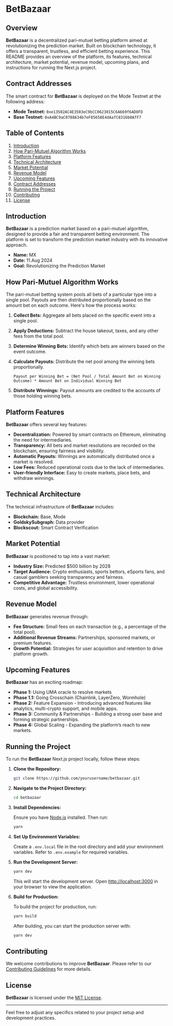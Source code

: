 # BetBazaar

## Overview

**BetBazaar** is a decentralized pari-mutuel betting platform aimed at revolutionizing the prediction market. Built on blockchain technology, it offers a transparent, trustless, and efficient betting experience. This README provides an overview of the platform, its features, technical architecture, market potential, revenue model, upcoming plans, and instructions for running the Next.js project.

## Contract Addresses

The smart contract for **BetBazaar** is deployed on the Mode Testnet at the following address:

- **Mode Testnet:** `0xe13502AC4E3503eC9bCC0623015C6A669f6AD8FD`
- **Base Testnet:** `0xA4BC9aC0788A34b7eF85658E4dAafC8316b0AfF7`

## Table of Contents

1. [Introduction](#introduction)
2. [How Pari-Mutuel Algorithm Works](#how-pari-mutuel-algorithm-works)
3. [Platform Features](#platform-features)
4. [Technical Architecture](#technical-architecture)
5. [Market Potential](#market-potential)
6. [Revenue Model](#revenue-model)
7. [Upcoming Features](#upcoming-features)
8. [Contract Addresses](#contract-addresses)
9. [Running the Project](#running-the-project)
10. [Contributing](#contributing)
11. [License](#license)

## Introduction

**BetBazaar** is a prediction market based on a pari-mutuel algorithm, designed to provide a fair and transparent betting environment. The platform is set to transform the prediction market industry with its innovative approach.

- **Name:** MX
- **Date:** 11.Aug 2024
- **Goal:** Revolutionizing the Prediction Market

## How Pari-Mutuel Algorithm Works

The pari-mutuel betting system pools all bets of a particular type into a single pool. Payouts are then distributed proportionally based on the amount bet on each outcome. Here's how the process works:

1. **Collect Bets:** Aggregate all bets placed on the specific event into a single pool.
2. **Apply Deductions:** Subtract the house takeout, taxes, and any other fees from the total pool.
3. **Determine Winning Bets:** Identify which bets are winners based on the event outcome.
4. **Calculate Payouts:** Distribute the net pool among the winning bets proportionally.

   ```
   Payout per Winning Bet = (Net Pool / Total Amount Bet on Winning Outcome) * Amount Bet on Individual Winning Bet
   ```

5. **Distribute Winnings:** Payout amounts are credited to the accounts of those holding winning bets.

## Platform Features

**BetBazaar** offers several key features:

- **Decentralization:** Powered by smart contracts on Ethereum, eliminating the need for intermediaries.
- **Transparency:** All bets and market resolutions are recorded on the blockchain, ensuring fairness and visibility.
- **Automatic Payouts:** Winnings are automatically distributed once a market is resolved.
- **Low Fees:** Reduced operational costs due to the lack of intermediaries.
- **User-friendly Interface:** Easy to create markets, place bets, and withdraw winnings.

## Technical Architecture

The technical infrastructure of **BetBazaar** includes:

- **Blockchain:** Base, Mode
- **GoldskySubgraph:** Data provider
- **Blockscout:** Smart Contract Verification

## Market Potential

**BetBazaar** is positioned to tap into a vast market:

- **Industry Size:** Predicted $500 billion by 2028
- **Target Audience:** Crypto enthusiasts, sports bettors, eSports fans, and casual gamblers seeking transparency and fairness.
- **Competitive Advantage:** Trustless environment, lower operational costs, and global accessibility.

## Revenue Model

**BetBazaar** generates revenue through:

- **Fee Structure:** Small fees on each transaction (e.g., a percentage of the total pool).
- **Additional Revenue Streams:** Partnerships, sponsored markets, or premium features.
- **Growth Potential:** Strategies for user acquisition and retention to drive platform growth.

## Upcoming Features

**BetBazaar** has an exciting roadmap:

- **Phase 1:** Using UMA oracle to resolve markets
- **Phase 1.1:** Going Crosschain (Chainlink, LayerZero, Wormhole)
- **Phase 2:** Feature Expansion - Introducing advanced features like analytics, multi-crypto support, and mobile apps.
- **Phase 3:** Community & Partnerships - Building a strong user base and forming strategic partnerships.
- **Phase 4:** Global Scaling - Expanding the platform’s reach to new markets.

## Running the Project

To run the **BetBazaar** Next.js project locally, follow these steps:

1. **Clone the Repository:**

   ```bash
   git clone https://github.com/yourusername/betbazaar.git
   ```

2. **Navigate to the Project Directory:**

   ```bash
   cd betbazaar
   ```

3. **Install Dependencies:**

   Ensure you have [Node.js](https://nodejs.org/) installed. Then run:

   ```bash
   yarn
   ```

4. **Set Up Environment Variables:**

   Create a `.env.local` file in the root directory and add your environment variables. Refer to `.env.example` for required variables.

5. **Run the Development Server:**

   ```bash
   yarn dev
   ```

   This will start the development server. Open [http://localhost:3000](http://localhost:3000) in your browser to view the application.

6. **Build for Production:**

   To build the project for production, run:

   ```bash
   yarn build
   ```

   After building, you can start the production server with:

   ```bash
   yarn dev
   ```

## Contributing

We welcome contributions to improve **BetBazaar**. Please refer to our [Contributing Guidelines](CONTRIBUTING.md) for more details.

## License

**BetBazaar** is licensed under the [MIT License](LICENSE).

---

Feel free to adjust any specifics related to your project setup and development practices.